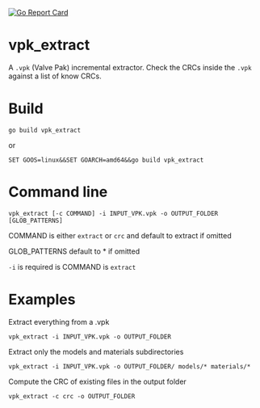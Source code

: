[![Go Report Card](https://goreportcard.com/badge/github.com/baldurstod/vpk_extract)](https://goreportcard.com/badge/github.com/baldurstod/vpk_extract)

# vpk_extract
A `.vpk` (Valve Pak) incremental extractor. Check the CRCs inside the `.vpk` against a list of know CRCs.

# Build

```
go build vpk_extract
```

or

```
SET GOOS=linux&&SET GOARCH=amd64&&go build vpk_extract
```

# Command line

```
vpk_extract [-c COMMAND] -i INPUT_VPK.vpk -o OUTPUT_FOLDER [GLOB_PATTERNS]
```
COMMAND is either `extract` or `crc` and default to extract if omitted

GLOB_PATTERNS default to * if omitted

`-i` is required is COMMAND is `extract`

# Examples

Extract everything from a .vpk
```
vpk_extract -i INPUT_VPK.vpk -o OUTPUT_FOLDER
```

Extract only the models and materials subdirectories
```
vpk_extract -i INPUT_VPK.vpk -o OUTPUT_FOLDER/ models/* materials/*
```

Compute the CRC of existing files in the output folder
```
vpk_extract -c crc -o OUTPUT_FOLDER
```

